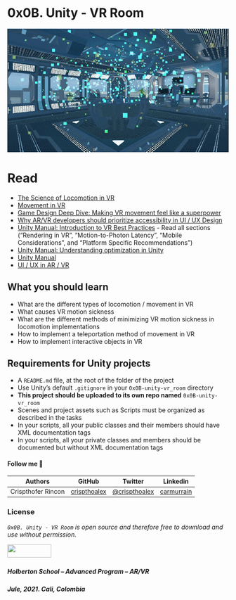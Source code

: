 # 0x0B. Unity - VR Room

![](./Projector_VRroom.gif)

# Read

<ul>
    <li><a href="/rltoken/YdNvEvfqIg3vl8quIcFknQ" title="The Science of Locomotion in VR" target="_blank">The Science of Locomotion in VR</a></li>
    <li><a href="/rltoken/giLL3MUvQZHurgxXBsISIw" title="Movement in VR" target="_blank">Movement in VR</a></li>
    <li><a href="/rltoken/RRT5YnnIVUa1qgrhN54i9w" title="Game Design Deep Dive: Making VR movement feel like a superpower" target="_blank">Game Design Deep Dive: Making VR movement feel like a superpower</a></li>
    <li><a href="/rltoken/3dgGkhOpeIWzGxyiD-f99g" title="Why AR/VR developers should prioritize accessibility in UI / UX Design" target="_blank">Why AR/VR developers should prioritize accessibility in UI / UX Design</a></li>
    <li><a href="/rltoken/giLL3MUvQZHurgxXBsISIw" title="Unity Manual: Introduction to VR Best Practices" target="_blank">Unity Manual: Introduction to VR Best Practices</a> - Read all sections (“Rendering in VR”, “Motion-to-Photon Latency”, “Mobile Considerations”, and “Platform Specific Recommendations”)</li>
    <li><a href="/rltoken/myVNumTBNdaELusr2aX7wg" title="Unity Manual: Understanding optimization in Unity" target="_blank">Unity Manual: Understanding optimization in Unity</a></li>
    <li><a href="/rltoken/f5uIiatxuix1bNdbOOK29A" title="Unity Manual" target="_blank">Unity Manual</a></li>
    <li><a href="/rltoken/rGr06dpEc-eDla51OqPgaA" title="UI / UX in AR / VR" target="_blank">UI / UX in AR / VR</a></li>
</ul>

<h2>What you should learn</h2>

<ul>
    <li>What are the different types of locomotion / movement in VR</li>
    <li>What causes VR motion sickness</li>
    <li>What are the different methods of minimizing VR motion sickness in locomotion implementations</li>
    <li>How to implement a teleportation method of movement in VR</li>
    <li>How to implement interactive objects in VR</li>
</ul>

<h2>Requirements for Unity projects</h2>

<ul>
    <li>A <code>README.md</code> file, at the root of the folder of the project</li>
    <li>Use Unity’s default <code>.gitignore</code> in your <code>0x0B-unity-vr_room</code> directory</li>
    <li><strong>This project should be uploaded to its own repo named</strong> <code>0x0B-unity-vr_room</code></li>
    <li>Scenes and project assets such as Scripts must be organized as described in the tasks</li>
    <li>In your scripts, all your public classes and their members should have XML documentation tags</li>
    <li>In your scripts, all your private classes and members should be documented but without XML documentation tags</li>
</ul>

#### Follow me 💬

| Authors | GitHub | Twitter | Linkedin |
| :---: | :---: | :---: | :---: |
| Crispthofer Rincon | [crispthoalex](https://github.com/crispthoalex) | [@crispthoalex](https://twitter.com/crispthoalex) | [carmurrain](https://www.linkedin.com/in/carmurrain) |

### License
*`0x0B. Unity - VR Room` is open source and therefore free to download and use without permission.*

<a href="url"><img src="https://www.holbertonschool.com/holberton-logo.png" align-self="middle" width="100" height="30"></a>

##### Holberton School – Advanced Program – AR/VR
##### Jule, 2021. Cali, Colombia

